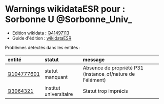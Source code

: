 Warnings wikidataESR pour : Sorbonne U @Sorbonne_Univ_
================

- Edition wikidata : [Q41497113](https://www.wikidata.org/wiki/Q41497113)
- Guide d'édition : [wikidataESR](https://github.com/cpesr/wikidataESR/)



Problèmes détectés dans les entités :

|entité                                                 |statut                 |message                                                    |
|:------------------------------------------------------|:----------------------|:----------------------------------------------------------|
|[Q104777601](https://www.wikidata.org/wiki/Q104777601) |statut manquant        |Absence de propriété P31 (instance_of/nature de l'élément) |
|[Q3064321](https://www.wikidata.org/wiki/Q3064321)     |institut universitaire |Statut trop imprécis                                       |
